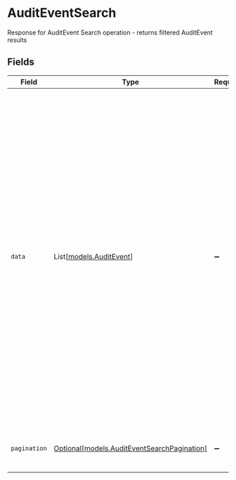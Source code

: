 # AuditEventSearch

Response for AuditEvent Search operation - returns filtered AuditEvent results


## Fields

| Field                                                                                                                                                                                                                                                                                                                                                                                    | Type                                                                                                                                                                                                                                                                                                                                                                                     | Required                                                                                                                                                                                                                                                                                                                                                                                 | Description                                                                                                                                                                                                                                                                                                                                                                              | Example                                                                                                                                                                                                                                                                                                                                                                                  |
| ---------------------------------------------------------------------------------------------------------------------------------------------------------------------------------------------------------------------------------------------------------------------------------------------------------------------------------------------------------------------------------------- | ---------------------------------------------------------------------------------------------------------------------------------------------------------------------------------------------------------------------------------------------------------------------------------------------------------------------------------------------------------------------------------------- | ---------------------------------------------------------------------------------------------------------------------------------------------------------------------------------------------------------------------------------------------------------------------------------------------------------------------------------------------------------------------------------------- | ---------------------------------------------------------------------------------------------------------------------------------------------------------------------------------------------------------------------------------------------------------------------------------------------------------------------------------------------------------------------------------------- | ---------------------------------------------------------------------------------------------------------------------------------------------------------------------------------------------------------------------------------------------------------------------------------------------------------------------------------------------------------------------------------------- |
| `data`                                                                                                                                                                                                                                                                                                                                                                                   | List[[models.AuditEvent](../models/auditevent.md)]                                                                                                                                                                                                                                                                                                                                       | :heavy_minus_sign:                                                                                                                                                                                                                                                                                                                                                                       | Array of AuditEvent objects                                                                                                                                                                                                                                                                                                                                                              | [<br/>{<br/>"id": "123e4567-e89b-12d3-a456-426614174000",<br/>"meta": {<br/>"createdAt": "2024-01-15T10:30:00Z",<br/>"createdBy": "987fcdeb-51a2-43d1-b567-123456789abc",<br/>"updatedAt": "2024-01-15T14:45:00Z",<br/>"updatedBy": "987fcdeb-51a2-43d1-b567-123456789abc"<br/>},<br/>"timestamp": "2024-08-01T00:00:00Z",<br/>"resource": "Student",<br/>"resourceID": "123e4567-e89b-12d3-a456-426614174000",<br/>"type": "Delete"<br/>}<br/>] |
| `pagination`                                                                                                                                                                                                                                                                                                                                                                             | [Optional[models.AuditEventSearchPagination]](../models/auditeventsearchpagination.md)                                                                                                                                                                                                                                                                                                   | :heavy_minus_sign:                                                                                                                                                                                                                                                                                                                                                                       | Pagination information                                                                                                                                                                                                                                                                                                                                                                   | {<br/>"offset": 0,<br/>"limit": 1,<br/>"total": 100<br/>}                                                                                                                                                                                                                                                                                                                                |